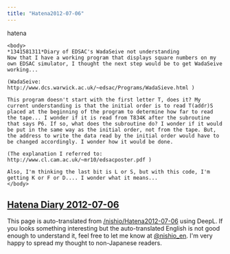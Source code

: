 ```yaml
---
title: "Hatena2012-07-06"
---
```


hatena

```
<body>
*1341581311*Diary of EDSAC's WadaSeive not understanding
Now that I have a working program that displays square numbers on my own EDSAC simulator, I thought the next step would be to get WadaSeive working...

(WadaSeive: http://www.dcs.warwick.ac.uk/~edsac/Programs/WadaSieve.html )

This program doesn't start with the first letter T, does it? My current understanding is that the initial order is to read T(addr)S placed at the beginning of the program to determine how far to read the tape... I wonder if it is read from T834K after the subroutine that says P6. If so, what does the subroutine do? I wonder if it would be put in the same way as the initial order, not from the tape. But, the address to write the data read by the initial order would have to be changed accordingly. I wonder how it would be done.

(The explanation I referred to: http://www.cl.cam.ac.uk/~mr10/edsacposter.pdf )

Also, I'm thinking the last bit is L or S, but with this code, I'm getting K or F or D.... I wonder what it means...
</body>
```


[Hatena Diary 2012-07-06](https://nishiohirokazu.hatenadiary.org/archive/2012/07/06)
---
This page is auto-translated from [/nishio/Hatena2012-07-06](https://scrapbox.io/nishio/Hatena2012-07-06) using DeepL. If you looks something interesting but the auto-translated English is not good enough to understand it, feel free to let me know at [@nishio_en](https://twitter.com/nishio_en). I'm very happy to spread my thought to non-Japanese readers.
